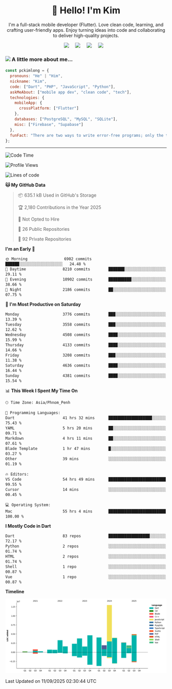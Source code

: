 <h1 align="center">👋 Hello! I'm Kim</h1>

<p align="center">
   I'm a full-stack mobile developer (Flutter). Love clean code, learning, and crafting user-friendly apps. Enjoy turning ideas into code and collaborating to deliver high-quality projects.
</p>

<p align="center">
  <a href="mailto:pochkimlong88@gmail.com"><img src="https://img.shields.io/badge/gmail-%23D14836.svg?&style=for-the-badge&logo=gmail&logoColor=white" /></a>&nbsp;&nbsp;&nbsp;&nbsp;
  <a href="https://t.me/pochkimlong/"><img src="https://img.shields.io/badge/telegram-%230077B5.svg?&style=for-the-badge&logo=telegram&logoColor=white" /></a>&nbsp;&nbsp;&nbsp;&nbsp;
  <a href="https://www.youtube.com/@PochKimlong/"><img src="https://img.shields.io/badge/youtube-%23dc2743.svg?&style=for-the-badge&logo=youtube&logoColor=white" /></a>&nbsp;&nbsp;&nbsp;&nbsp;
  <a href="https://www.tiktok.com/@pckimlong/"><img src="https://img.shields.io/badge/tiktok-%23000000.svg?&style=for-the-badge&logo=tiktok&logoColor=white" /></a>&nbsp;&nbsp;&nbsp;&nbsp;
</p>

### <img src="https://media.giphy.com/media/VgCDAzcKvsR6OM0uWg/giphy.gif" width="50"> A little more about me...  

```javascript
const pckimlong = {
  pronouns: "He" | "Him",
  nickname: "Kim",
  code: ["Dart", "PHP", "JavaScript", "Python"],
  askMeAbout: ["mobile app dev", "clean code", "tech"],
  technologies: {
    mobileApp: {
      crossPlatform: ["Flutter"]
    },
    databases: ["PostgreSQL", "MySQL", "SQLite"],
    misc: ["Firebase", "Supabase"]
  },
  funFact: "There are two ways to write error-free programs; only the third one works."
};
```
---

<!--START_SECTION:waka-->
![Code Time](http://img.shields.io/badge/Code%20Time-2%2C118%20hrs%2016%20mins-blue)

![Profile Views](http://img.shields.io/badge/Profile%20Views-1-blue)

![Lines of code](https://img.shields.io/badge/From%20Hello%20World%20I%27ve%20Written-52.1%20million%20lines%20of%20code-blue)

**🐱 My GitHub Data** 

> 📦 635.1 kB Used in GitHub's Storage 
 > 
> 🏆 2,180 Contributions in the Year 2025
 > 
> 🚫 Not Opted to Hire
 > 
> 📜 26 Public Repositories 
 > 
> 🔑 92 Private Repositories 
 > 
**I'm an Early 🐤** 

```text
🌞 Morning                6902 commits        ██████░░░░░░░░░░░░░░░░░░░   24.48 % 
🌆 Daytime                8210 commits        ███████░░░░░░░░░░░░░░░░░░   29.11 % 
🌃 Evening                10902 commits       ██████████░░░░░░░░░░░░░░░   38.66 % 
🌙 Night                  2186 commits        ██░░░░░░░░░░░░░░░░░░░░░░░   07.75 % 
```
📅 **I'm Most Productive on Saturday** 

```text
Monday                   3776 commits        ███░░░░░░░░░░░░░░░░░░░░░░   13.39 % 
Tuesday                  3558 commits        ███░░░░░░░░░░░░░░░░░░░░░░   12.62 % 
Wednesday                4508 commits        ████░░░░░░░░░░░░░░░░░░░░░   15.99 % 
Thursday                 4133 commits        ████░░░░░░░░░░░░░░░░░░░░░   14.66 % 
Friday                   3208 commits        ███░░░░░░░░░░░░░░░░░░░░░░   11.38 % 
Saturday                 4636 commits        ████░░░░░░░░░░░░░░░░░░░░░   16.44 % 
Sunday                   4381 commits        ████░░░░░░░░░░░░░░░░░░░░░   15.54 % 
```


📊 **This Week I Spent My Time On** 

```text
🕑︎ Time Zone: Asia/Phnom_Penh

💬 Programming Languages: 
Dart                     41 hrs 32 mins      ███████████████████░░░░░░   75.43 % 
YAML                     5 hrs 20 mins       ██░░░░░░░░░░░░░░░░░░░░░░░   09.71 % 
Markdown                 4 hrs 11 mins       ██░░░░░░░░░░░░░░░░░░░░░░░   07.61 % 
Blade Template           1 hr 47 mins        █░░░░░░░░░░░░░░░░░░░░░░░░   03.27 % 
Other                    39 mins             ░░░░░░░░░░░░░░░░░░░░░░░░░   01.19 % 

🔥 Editors: 
VS Code                  54 hrs 49 mins      █████████████████████████   99.55 % 
Cursor                   14 mins             ░░░░░░░░░░░░░░░░░░░░░░░░░   00.45 % 

💻 Operating System: 
Mac                      55 hrs 4 mins       █████████████████████████   100.00 % 
```

**I Mostly Code in Dart** 

```text
Dart                     83 repos            ██████████████████░░░░░░░   72.17 % 
Python                   2 repos             ░░░░░░░░░░░░░░░░░░░░░░░░░   01.74 % 
HTML                     2 repos             ░░░░░░░░░░░░░░░░░░░░░░░░░   01.74 % 
Shell                    1 repo              ░░░░░░░░░░░░░░░░░░░░░░░░░   00.87 % 
Vue                      1 repo              ░░░░░░░░░░░░░░░░░░░░░░░░░   00.87 % 
```



**Timeline**

![Lines of Code chart](https://raw.githubusercontent.com/pckimlong/pckimlong/main/assets/bar_graph.png)


 Last Updated on 11/09/2025 02:30:44 UTC
<!--END_SECTION:waka-->

<!---
PochKimlong/PochKimlong is a ✨ special ✨ repository because its `README.md` (this file) appears on your GitHub profile.
You can click the Preview link to take a look at your changes.
--->
